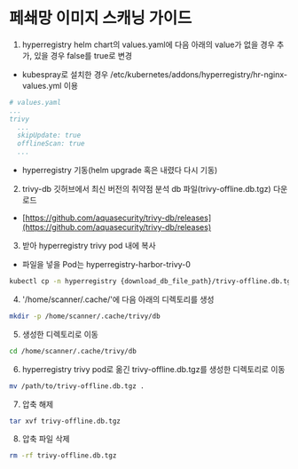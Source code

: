 # 페쇄망 이미지 스캐닝 가이드

1. hyperregistry helm chart의 values.yaml에 다음 아래의 value가 없을 경우 추가, 있을 경우 false를 true로 변경
  - kubespray로 설치한 경우 /etc/kubernetes/addons/hyperregistry/hr-nginx-values.yml 이용
```yaml
# values.yaml
...
trivy
  ...
  skipUpdate: true
  offlineScan: true
  ...
```
 - hyperregistry 기동(helm upgrade 혹은 내렸다 다시 기동)

2. trivy-db 깃허브에서 최신 버전의 취약점 분석 db 파일(trivy-offline.db.tgz) 다운로드
  - [https://github.com/aquasecurity/trivy-db/releases](https://github.com/aquasecurity/trivy-db/releases)

3. 받아 hyperregistry trivy pod 내에 복사 
  - 파일을 넣을 Pod는 hyperregistry-harbor-trivy-0
```bash
kubectl cp -n hyperregistry {download_db_file_path}/trivy-offline.db.tgz hyperregistry-harbor-trivy-0:/trivy-offline.db.tgz
```

4. '/home/scanner/.cache/'에 다음 아래의 디렉토리를 생성
```bash
mkdir -p /home/scanner/.cache/trivy/db
```

5. 생성한 디렉토리로 이동
```bash
cd /home/scanner/.cache/trivy/db
```

6. hyperregistry trivy pod로 옮긴 trivy-offline.db.tgz를 생성한 디렉토리로 이동
```bash
mv /path/to/trivy-offline.db.tgz .
```

7. 압축 해제
```bash
tar xvf trivy-offline.db.tgz
```

8. 압축 파일 삭제
```bash
rm -rf trivy-offline.db.tgz
```
